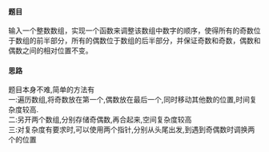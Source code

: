 #### 题目
输入一个整数数组，实现一个函数来调整该数组中数字的顺序，使得所有的奇数位于数组的前半部分，所有的偶数位于数组的后半部分，并保证奇数和奇数，偶数和偶数之间的相对位置不变。
#### 思路
题目本身不难,简单的方法有\
一:遍历数组,将奇数放在第一个,偶数放在最后一个,同时移动其他数的位置,时间复杂度较高.\
二:另开两个数组,分别存储奇偶数,再合起来,空间复杂度较高\
三:对复杂度有要求时,可以使用两个指针,分别从头尾出发,到遇到奇偶数时调换两个的位置
